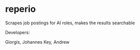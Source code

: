 # reperio
Scrapes job postings for AI roles, makes the results searchable

Developers:

Giorgis, Johannes
Key, Andrew

